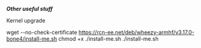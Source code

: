 ***Other useful stuff***

Kernel upgrade

  wget --no-check-certificate https://rcn-ee.net/deb/wheezy-armhf/v3.17.0-bone4/install-me.sh
  chmod +x ./install-me.sh
  ./install-me.sh
